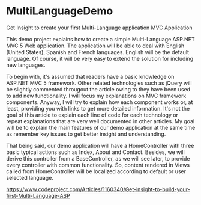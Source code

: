 # MultiLanguageDemo
Get Insight to create your first Multi-Language application MVC Application

This demo project explains how to create a simple Multi-Language ASP.NET MVC 5 Web application. The application will be able to deal with English (United States), Spanish and French languages. English will be the default language. Of course, it will be very easy to extend the solution for including new languages.

To begin with, it's assumed that readers have a basic knowledge on ASP.NET MVC 5 framework. Other related technologies such as jQuery will be slightly commented througout the article owing to they have been used to add new functionality. I will focus my explanations on MVC framework components. Anyway, I will try to explain how each component works or, at least, providing you with links to get more detailed information. It's not the goal of this article to explain each line of code for each technology or repeat explanations that are very well documented in other articles. My goal will be to explain the main features of our demo application at the same time as remember key issues to get better insight and understanding.

That being said, our demo application will have a HomeController with three basic typical actions such as Index, About and Contact. Besides, we will derive this controller from a BaseController, as we will see later, to provide every controller with common functionality. So, content rendered in Views called from HomeController will be localized according to default or user selected language.

https://www.codeproject.com/Articles/1160340/Get-insight-to-build-your-first-Multi-Language-ASP
